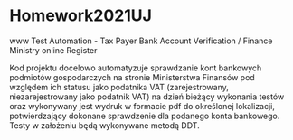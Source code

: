 # Homework2021UJ
www Test Automation - Tax Payer Bank Account Verification / Finance Ministry online Register

Kod projektu docelowo automatyzuje sprawdzanie kont bankowych podmiotów gospodarczych na stronie Ministerstwa Finansów pod względem ich statusu jako podatnika VAT (zarejestrowany, niezarejestrowany jako podatnik VAT) na dzień bieżący wykonania testów oraz wykonywany jest wydruk w formacie pdf do określonej lokalizacji, potwierdzający dokonane sprawdzenie dla podanego konta bankowego.
Testy w założeniu będą wykonywane metodą DDT.
